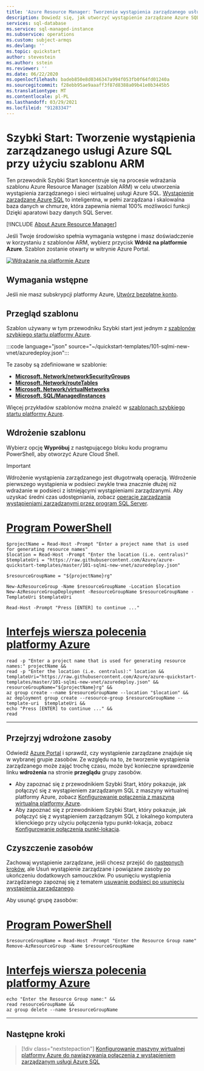 ```yaml
---
title: 'Azure Resource Manager: Tworzenie wystąpienia zarządzanego usługi Azure SQL'
description: Dowiedz się, jak utworzyć wystąpienie zarządzane Azure SQL przy użyciu szablonu Azure Resource Manager.
services: sql-database
ms.service: sql-managed-instance
ms.subservice: operations
ms.custom: subject-armqs
ms.devlang: ''
ms.topic: quickstart
author: stevestein
ms.author: sstein
ms.reviewer: ''
ms.date: 06/22/2020
ms.openlocfilehash: badeb850e8d0346347a994f053fb0f64fd01240a
ms.sourcegitcommit: f28ebb95ae9aaaff3f87d8388a09b41e0b3445b5
ms.translationtype: MT
ms.contentlocale: pl-PL
ms.lasthandoff: 03/29/2021
ms.locfileid: "91283347"
---
```

# <a name="quickstart-create-an-azure-sql-managed-instance-using-an-arm-template"></a>Szybki Start: Tworzenie wystąpienia zarządzanego usługi Azure SQL przy użyciu szablonu ARM

Ten przewodnik Szybki Start koncentruje się na procesie wdrażania szablonu Azure Resource Manager (szablon ARM) w celu utworzenia wystąpienia zarządzanego i sieci wirtualnej usługi Azure SQL. [Wystąpienie zarządzane Azure SQL](sql-managed-instance-paas-overview.md) to inteligentna, w pełni zarządzana i skalowalna baza danych w chmurze, która zapewnia niemal 100% możliwości funkcji Dzięki aparatowi bazy danych SQL Server.

[!INCLUDE [About Azure Resource Manager](../../../includes/resource-manager-quickstart-introduction.md)]

Jeśli Twoje środowisko spełnia wymagania wstępne i masz doświadczenie w korzystaniu z szablonów ARM, wybierz przycisk **Wdróż na platformie Azure**. Szablon zostanie otwarty w witrynie Azure Portal.

[![Wdrażanie na platformie Azure](../../media/template-deployments/deploy-to-azure.svg)](https://portal.azure.com/#create/Microsoft.Template/uri/https%3A%2F%2Fraw.githubusercontent.com%2FAzure%2Fazure-quickstart-templates%2Fmaster%2F101-sqlmi-new-vnet%2Fazuredeploy.json)

## <a name="prerequisites"></a>Wymagania wstępne

Jeśli nie masz subskrypcji platformy Azure, [Utwórz bezpłatne konto](https://azure.microsoft.com/free/).

## <a name="review-the-template"></a>Przegląd szablonu

Szablon używany w tym przewodniku Szybki start jest jednym z [szablonów szybkiego startu platformy Azure](https://azure.microsoft.com/resources/templates/101-sqlmi-new-vnet/).

:::code language="json" source="~/quickstart-templates/101-sqlmi-new-vnet/azuredeploy.json":::

Te zasoby są zdefiniowane w szablonie:

- [**Microsoft. Network/networkSecurityGroups**](/azure/templates/microsoft.Network/networkSecurityGroups)
- [**Microsoft. Network/routeTables**](/azure/templates/microsoft.Network/routeTables)
- [**Microsoft. Network/virtualNetworks**](/azure/templates/microsoft.Network/virtualNetworks)
- [**Microsoft. SQL/ManagedInstances**](/azure/templates/microsoft.sql/managedinstances)

Więcej przykładów szablonów można znaleźć w [szablonach szybkiego startu platformy Azure](https://azure.microsoft.com/resources/templates/?resourceType=Microsoft.Sql&pageNumber=1&sort=Popular).

## <a name="deploy-the-template"></a>Wdrożenie szablonu

Wybierz opcję **Wypróbuj** z następującego bloku kodu programu PowerShell, aby otworzyć Azure Cloud Shell.

> [!IMPORTANT]
> Wdrożenie wystąpienia zarządzanego jest długotrwałą operacją. Wdrożenie pierwszego wystąpienia w podsieci zwykle trwa znacznie dłużej niż wdrażanie w podsieci z istniejącymi wystąpieniami zarządzanymi. Aby uzyskać średni czas udostępniania, zobacz [operacje zarządzania wystąpieniami zarządzanymi przez program SQL Server](sql-managed-instance-paas-overview.md#management-operations).

# <a name="powershell"></a>[Program PowerShell](#tab/azure-powershell)

```azurepowershell-interactive
$projectName = Read-Host -Prompt "Enter a project name that is used for generating resource names"
$location = Read-Host -Prompt "Enter the location (i.e. centralus)"
$templateUri = "https://raw.githubusercontent.com/Azure/azure-quickstart-templates/master/101-sqlmi-new-vnet/azuredeploy.json"

$resourceGroupName = "${projectName}rg"

New-AzResourceGroup -Name $resourceGroupName -Location $location
New-AzResourceGroupDeployment -ResourceGroupName $resourceGroupName -TemplateUri $templateUri

Read-Host -Prompt "Press [ENTER] to continue ..."
```

# <a name="azure-cli"></a>[Interfejs wiersza polecenia platformy Azure](#tab/azure-cli)

```azurecli-interactive
read -p "Enter a project name that is used for generating resource names:" projectName &&
read -p "Enter the location (i.e. centralus):" location &&
templateUri="https://raw.githubusercontent.com/Azure/azure-quickstart-templates/master/101-sqlmi-new-vnet/azuredeploy.json" &&
resourceGroupName="${projectName}rg" &&
az group create --name $resourceGroupName --location "$location" &&
az deployment group create --resource-group $resourceGroupName --template-uri  $templateUri &&
echo "Press [ENTER] to continue ..." &&
read
```

---

## <a name="review-deployed-resources"></a>Przejrzyj wdrożone zasoby

Odwiedź [Azure Portal](https://portal.azure.com/#blade/HubsExtension/BrowseResourceGroups) i sprawdź, czy wystąpienie zarządzane znajduje się w wybranej grupie zasobów. Ze względu na to, że tworzenie wystąpienia zarządzanego może zająć trochę czasu, może być konieczne sprawdzenie linku **wdrożenia** na stronie **przeglądu** grupy zasobów.

- Aby zapoznać się z przewodnikiem Szybki Start, który pokazuje, jak połączyć się z wystąpieniem zarządzanym SQL z maszyny wirtualnej platformy Azure, zobacz [Konfigurowanie połączenia z maszyną wirtualną platformy Azure](connect-vm-instance-configure.md).
- Aby zapoznać się z przewodnikiem Szybki Start, który pokazuje, jak połączyć się z wystąpieniem zarządzanym SQL z lokalnego komputera klienckiego przy użyciu połączenia typu punkt-lokacja, zobacz [Konfigurowanie połączenia punkt-lokacja](point-to-site-p2s-configure.md).

## <a name="clean-up-resources"></a>Czyszczenie zasobów

Zachowaj wystąpienie zarządzane, jeśli chcesz przejść do [następnych kroków](#next-steps), ale Usuń wystąpienie zarządzane i powiązane zasoby po ukończeniu dodatkowych samouczków. Po usunięciu wystąpienia zarządzanego zapoznaj się z tematem [usuwanie podsieci po usunięciu wystąpienia zarządzanego](virtual-cluster-delete.md).


Aby usunąć grupę zasobów:

# <a name="powershell"></a>[Program PowerShell](#tab/azure-powershell)

```azurepowershell-interactive
$resourceGroupName = Read-Host -Prompt "Enter the Resource Group name"
Remove-AzResourceGroup -Name $resourceGroupName
```

# <a name="azure-cli"></a>[Interfejs wiersza polecenia platformy Azure](#tab/azure-cli)

```azurecli-interactive
echo "Enter the Resource Group name:" &&
read resourceGroupName &&
az group delete --name $resourceGroupName
```

---

## <a name="next-steps"></a>Następne kroki

> [!div class="nextstepaction"]
> [Konfigurowanie maszyny wirtualnej platformy Azure do nawiązywania połączenia z wystąpieniem zarządzanym usługi Azure SQL](connect-vm-instance-configure.md)
